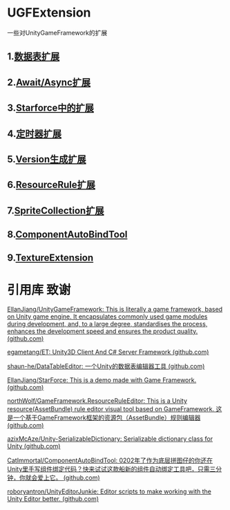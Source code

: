 # UGFExtension
一些对UnityGameFramework的扩展



## 1.[数据表扩展](./Assets/Scripts/DataTableExtension)  

## 2.[Await/Async扩展](./Assets/Scripts/AwaitExtension)

## 3.[Starforce中的扩展](./Assets/Scripts/StarforceExtension)

## 4.[定时器扩展](./Assets/Scripts/TimerExtension)

## 5.[Version生成扩展](./Assets/Scripts/BuildExtension)

## 6.[ResourceRule扩展](https://github.com/northWolf/GameFramework.ResourceRuleEditor)

## 7.[SpriteCollection扩展](./Assets/Scripts/SpriteCollectionExtension)

## 8.[ComponentAutoBindTool](./Assets/Scripts//ComponentAutoBindTool)

## 9.[TextureExtension](./Assets/Scripts/TextureExtension)

# 引用库 致谢

[EllanJiang/UnityGameFramework: This is literally a game framework, based on Unity game engine. It encapsulates commonly used game modules during development, and, to a large degree, standardises the process, enhances the development speed and ensures the product quality. (github.com)](https://github.com/EllanJiang/UnityGameFramework)

[egametang/ET: Unity3D Client And C# Server Framework (github.com)](https://github.com/egametang/ET)

[shaun-he/DataTableEditor: 一个Unity的数据表编辑器工具 (github.com)](https://github.com/shaun-he/DataTableEditor)

[EllanJiang/StarForce: This is a demo made with Game Framework. (github.com)](https://github.com/EllanJiang/StarForce)

[northWolf/GameFramework.ResourceRuleEditor: This is a Unity resource(AssetBundle) rule editor visual tool based on GameFramework. 这是一个基于GameFramework框架的资源包（AssetBundle）规则编辑器 (github.com)](https://github.com/northWolf/GameFramework.ResourceRuleEditor)

[azixMcAze/Unity-SerializableDictionary: Serializable dictionary class for Unity (github.com)](https://github.com/azixMcAze/Unity-SerializableDictionary)

[CatImmortal/ComponentAutoBindTool: 0202年了作为底层拼图仔的你还在Unity里手写组件绑定代码？快来试试这款船新的组件自动绑定工具吧，只需三分钟，你就会爱上它。 (github.com)](https://github.com/CatImmortal/ComponentAutoBindTool)

[roboryantron/UnityEditorJunkie: Editor scripts to make working with the Unity Editor better. (github.com)](https://github.com/roboryantron/UnityEditorJunkie)

